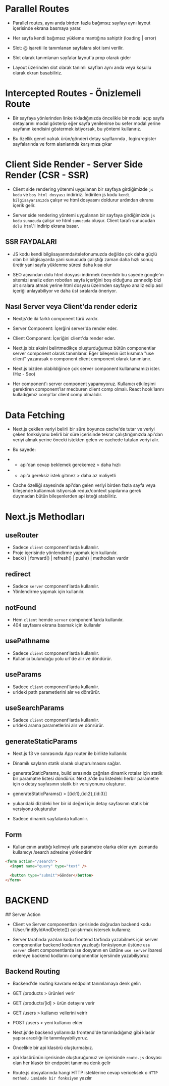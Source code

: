 # Parallel Routes

- Parallel routes, aynı anda birden fazla bağımsız sayfayı aynı layout içerisinde ekrana basmaya yarar.

- Her sayfa kendi bağımsız yükleme mantığına sahiptir (loading | error)

- Slot: @ işareti ile tanımlanan sayfalara slot ismi verilir.

- Slot olarak tanımlanan sayfalar layout'a prop olarak gider

- Layout üzerinden slot olarak tanımlı sayfları aynı anda veya koşullu olarak ekran basabiliriz.

# Intercepted Routes - Önizlemeli Route

- Bir sayfaya yönlerinden linke tıkladığınızda öncelikle bir modal açıp sayfa detaylarını modal gösterip eğer sayfa yenilenirse bu sefer modal yerine sayfanın kendisini göstermek istiyorsak, bu yöntemi kullanırız.

- Bu özellik genel oalrak ürün/gönderi detay sayflarında , login/register sayfalarında ve form alanlarında karşımıza çıkar

# Client Side Render - Server Side Render (CSR - SSR)

- Client side rendering yötenmi uygulanan bir sayfaya girdiğimizde `js kodu` ve `boş html dosyası` indiririz. İndirilen js kodu `kendi bilgisayarımızda` çalışır ve html dosyasını doldurur ardından ekrana içerik gelir.

- Server side rendering yöntemi uygulanan bir sayfaya girdiğimizde `js kodu` `sunucuda` çalışır ve html `sunucuda` oluşur. Client tarafı sunucudan `dolu html`'i indirip ekrana basar.

## SSR FAYDALARI

- JS kodu kendi bilgiisayarımda/telefonumuzda değilde çok daha güçlü olan bir bilgisayarda yani sunucuda çalıştığı zaman daha hızlı sonuç üretir yani sayfa yüklenme süresi daha kısa olur

- SEO açısından dolu html dosyası indirmek önemlidir bu sayede google'ın sitemizi analiz eden robotları sayfa içeriğini boş olduğunu zannedip bizi alt sıralara atmak yerine html dosyası üzeirnden sayfayıo analiz edip asıl içeriği anlayabiliyor ve daha üst sıralarda öneriyor.

## Nasıl Server veya Client'da render ederiz

- Nextjs'de iki farklı component türü vardır.
- Server Component: İçerğini server'da render eder.
- Client Component: İçeriğini client'da render eder.

- Next.js biz aksini belirtmedikçe oluşturduğumuz bütün componentlar server component olarak tanımlanır. Eğer bileşenin üst kısmına "use client" yazarasak o component client component olarak tanımlanır.

- Next.js bizden olabildiğince çok server component kullanamamızı ister. (Hız - Seo)

- Her component'ı server component yapamıyoruz. Kullanıcı etkileşimi gerektiren component'lar mecburen client comp olmalı. React hook'larını kulladığımız comp'lar client comp olmalıdır.

# Data Fetching

- Next.js çekilen veriyi belirli bir süre boyunca cache'de tutar ve veriyi çeken fonksiyonu belirli bir süre içerisinde tekrar çalıştırığımızda api'dan veriyi almak yerine önceki istekten gelen ve cachede tutulan veriyi alır.

- Bu sayede:
- - api'dan cevap beklemek gerekemez > daha hızlı
- - api'a gereksiz istek gitmez > daha az maliyetli

- Cache özelliği sayesinde api'dan gelen veriyi birden fazla sayfa veya bileşende kullanmak istiyorsak redux/context yapılarına gerek duymadan bütün bileşenlerden api isteği atabiliriz.

# Next.js Methodları

## useRouter

- Sadece `client` component'larda kullanılır.
- Proje içerisinde yönlendirme yapmak için kullanılır.
- back() | forward() | refresh() | push() | methodları vardır

## redirect

- Sadece `server` component'larda kullanılır.
- Yönlendirme yapmak için kullanılır.

## notFound

- Hem `client` hemde `server` component'larda kullanılır.
- 404 sayfasını ekrana basmak için kullanılır

## usePathname

- Sadece `client` component'larda kullanılır.
- Kullanıcı bulunduğu yolu url'de alır ve döndürür.

## useParams

- Sadece `client` component'larda kullanılır.
- urldeki path parametlerini alır ve dönrürür.

## useSearchParams

- Sadece `client` component'larda kullanılır.
- urldeki arama parametlerini alır ve dönrürür.

## generateStaticParams

- Next.js 13 ve sonrasında App router ile birlikte kullanılır.
- Dinamik sayların statik olarak oluşturulmasını sağlar.
- generateStaticParams, build sırasında çağrılan dinamik rotalar için statik bir paramatre listesi döndürür. Next.js'de bu listedeki herbir parametre için o detay sayfasının statik bir versiyonunu oluşturur.

- generateStaticParams() > [{id:1},{id:2},{id:3}]
- yukarıdaki dizideki her bir id değeri için detay sayfasının statik bir versiyonu oluşturulur
- Sadece dinamik sayfalarda kullanılır.

## Form

- Kullanıcının arattığı kelimeyi urle parametre olarka ekler aynı zamanda kullanıcyı /search adresine yönlendirir

```html
<form action="/search">
  <input name="query" type="text" />

  <button type="submit">Gönder</button>
</form>
```

# BACKEND

## Server Action

- Client ve Server componentları içerisinde doğrudan backend kodu (User.findByIdAndDelete()) çalıştırmak istersek kullanırız.

- Server tarafında yazılan kodu frontend tarfında yazabilmek için server componentlar backend kodunun yazılcağı fonksiyonun üstüne `use server` client componentlarda ise dosyanın en üstüne `use server` ibaresi eklereye backend kodlarını componentlar içersiinde yazabiliyoruz

## Backend Routing

- Backend'de routing kavramı endpoint tanımlamaya denk gelir:

- GET /products > ürünleri verir
- GET /products/[id] > ürün detayını verir
- GET /users > kullanıcı veilerini veirir
- POST /users > yeni kullanıcı ekler

- Next.js'de backend yollarınıda frontend'de tanımladığımız gibi klasör yapısı aracılığı ile tanımlayabiliyoruz.

- Öncelikle bir api klasörü oluşturmalyız.
- api klasörünün içerisinde oluşturuğumuz ve içerisinde `route.js` dosyası olan her klasör bir endpoint tanımına denk gelir

- Route.js dosyalarında hangi HTTP isteklerine cevap vericeksek o `HTTP methodu isminde bir fonksiyon` yazılır
